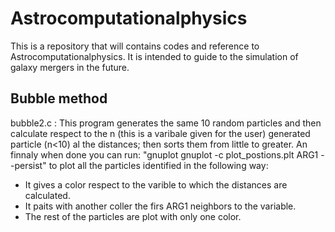 # Astrocomputationalphysics
This is a repository that will contains codes and reference to Astrocomputationalphysics. It is intended to guide to the simulation of galaxy mergers in the future.


## Bubble method 

bubble2.c : This program generates the same 10 random particles and then calculate respect to the n (this is a varibale given for the user) generated particle (n<10) al the distances; then sorts them from little to greater. An finnaly when done you can run: "gnuplot gnuplot -c plot_postions.plt ARG1 --persist" to plot all the particles identified in the following way: 

- It gives a color respect to the varible to which the distances are calculated. 
- It paits with another coller the firs ARG1 neighbors to the variable. 
- The rest of the particles are plot with only one color.

